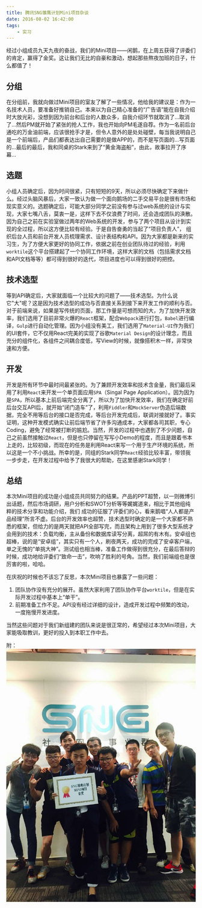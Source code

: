 ```yaml
---
title: 腾讯SNG雏鹰计划Mini项目杂谈
date: 2016-08-02 16:42:00
tags: 
	- 实习
---
```

经过小组成员九天九夜的奋战，我们的Mini项目——闲鹅，在上周五获得了评委们的肯定，赢得了金奖。这让我们无比的自豪和激动，想起那些熬夜加班的日子，什么都值了！
## 分组
在分组前，我就向做过Mini项目的室友了解了一些情况，他给我的建议是：作为一名技术人员，要准备好推销自己。本来以为自己精心准备的“广告语”能在自我介绍时大放光彩，没想到因为前台和后台的人数众多，自我介绍环节就取消了...取消了...然后PM就开始了紧张的抢人工作，我也开始向PM毛遂自荐。作为一名前后台通吃的万金油前端，应该很抢手才是，但令人意外的是处处碰壁，每当我说明自己是一个前端后，产品们都表达出自己需要的是做APP的，而不是写页面的...写页面的...最后的最后，我和同桌的Stark来到了“黄金海盗船”，由此，故事拉开了序幕...

##  选题
小组人员确定后，因为时间很紧，只有短短的9天，所以必须尽快确定下来做什么。经过头脑风暴后，大家一致认为做一个面向鹅场的二手交易平台是很有市场和现实意义的。选题确定后，可能大部分同学之前没有参与过web系统的设计与实现，大家七嘴八舌，莫衷一是，这样下去不仅浪费了时间，还会造成团队的涣散。因为自己之前在实验室做过两年的Web系统的开发，参与了两个项目从设计到实现的全过程，所以这方便比较有经验。于是自告奋勇的当起了“项目负责人”， 组织后台人员和前台开发人员梳理需求、设计表结构和API。因为大家都是新来的实习生，为了方便大家更好的协同工作，依据之前在创业团队待过的经验，利用`worktile`这个平台搭建起了一个协同工作环境，这样大家的文档（包括需求文档和API文档等等）都可得到很好的迭代，项目进度也可以得到很好的把控。
<!-- more -->

##  技术选型
等到API确定后，大家就面临一个比较大的问题了——技术选型。为什么说它"大"呢？这是因为技术选型的成功与否直接关系到接下来开发工作的顺利与否。对于前端来说，如果是写传统的页面，那工作量是可想而知的大，为了加快开发效率，我们选用了目前非常火爆的`React`框架，配合`Webpack`进行打包，`Babel`进行编译，`Gulp`进行自动化管理。因为小组没有美工，我们选用了`Material-UI`作为我们的UI套件，它不仅用React完美的实现了谷歌`Material Design`的设计理念，而且充分的组件化，各组件之间耦合度低，写View的时候，就像搭积木一样，非常快速和方便。

## 开发
开发是所有环节中最时间最紧张的。为了兼顾开发效率和技术含金量，我们最后采用了利用`React`来开发一个单页面应用`SPA`（Singal Page Application）。因为因为是`SPA`，所以基本上前后端完全分离了，所以为了加快开发效率，我们在确定好前后台交互API后，就开始“闭门造车”了，利用`Fiddler`和`MockServer`伪造后端数据，完全不用等后台的接口是否完成，等后台开发完成后，联调对接就好了。事实证明，这种开发模式确实让前后端节省了许多沟通成本，大家都各司其职，专心Coding，避免了经常被打断的尴尬。当然，开发的过程中也遇到了不少问题，自己之前虽然接触过`React`，但是也只停留在写写小Demo的程度，而且是跟着书本上走的，比较初级，而现在的任务是利用React来写一个用于生产环境的系统，所以这是一个不小挑战。所幸的是，同组的Stark同学`React`经验比较丰富，带领我一步步走，在开发过程中给予了我很大的帮助，在这里感谢Stark同学！

## 总结
本次Mini项目的成功是小组成员共同努力的结果。产品的PPT超赞，以一则微博引出话题，然后市场调研，用户分析和SWOT分析等等娓娓道来，相比于其他组纯粹的技术分享和功能介绍，我们
成功的征服了评委们的心，看来鹅唱“人人都是产品经理”所言不虚。后台的开发效率也超赞，技术选型时确定的是一个大家都不熟悉的框架，但给力的是两天就把API全部写完，而且架构上用到了很多大型系统才会用到的技术：负载均衡，主从备份和数据库读写分离，超屌的有木有。安卓组也超棒，说的是“安卓组”，其实只有一个人，刷夜两天，成功的完成了安卓客户端，单之无愧的“单挑大神”。测试组也相当棒，准备工作做得到很充分，在最后答辩的时候，成功地给评委们“致命一击”，吹响了胜利的号角。当然，我们前端组也是很厉害的啦，哈哈。

在庆祝的时候也不该忘了反思，本次Mini项目也暴露了一些问题：
1. 团队协作没有充分的展开。虽然大家利用了团队协作平台`worktile`，但是在实际开发过程中基本上“单干”。
2. 前期准备工作不足。API没有经过详细的设计，造成开发过程中频繁的改动，一度拖慢开发进度。

当然这些问题对于我们新组建的团队来说是很正常的，希望经过本次Mini项目，大家能吸取教训，更好的投入到本职工作中去。

附：
![](/images/blog/20160803/Mini.jpg)


